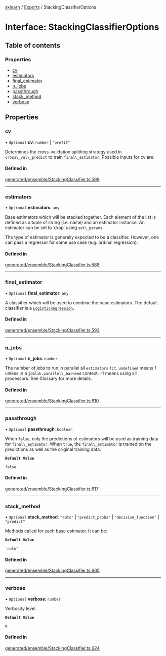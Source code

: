 [sklearn](../readme.md) / [Exports](../modules.md) / StackingClassifierOptions

# Interface: StackingClassifierOptions

## Table of contents

### Properties

- [cv](StackingClassifierOptions.md#cv)
- [estimators](StackingClassifierOptions.md#estimators)
- [final\_estimator](StackingClassifierOptions.md#final_estimator)
- [n\_jobs](StackingClassifierOptions.md#n_jobs)
- [passthrough](StackingClassifierOptions.md#passthrough)
- [stack\_method](StackingClassifierOptions.md#stack_method)
- [verbose](StackingClassifierOptions.md#verbose)

## Properties

### cv

• `Optional` **cv**: `number` \| ``"prefit"``

Determines the cross-validation splitting strategy used in `cross\_val\_predict` to train `final\_estimator`. Possible inputs for cv are:

#### Defined in

[generated/ensemble/StackingClassifier.ts:598](https://github.com/transitive-bullshit/scikit-learn-ts/blob/367336a/packages/sklearn/src/generated/ensemble/StackingClassifier.ts#L598)

___

### estimators

• `Optional` **estimators**: `any`

Base estimators which will be stacked together. Each element of the list is defined as a tuple of string (i.e. name) and an estimator instance. An estimator can be set to ‘drop’ using `set\_params`.

The type of estimator is generally expected to be a classifier. However, one can pass a regressor for some use case (e.g. ordinal regression).

#### Defined in

[generated/ensemble/StackingClassifier.ts:588](https://github.com/transitive-bullshit/scikit-learn-ts/blob/367336a/packages/sklearn/src/generated/ensemble/StackingClassifier.ts#L588)

___

### final\_estimator

• `Optional` **final\_estimator**: `any`

A classifier which will be used to combine the base estimators. The default classifier is a [`LogisticRegression`](sklearn.linear_model.LogisticRegression.html#sklearn.linear_model.LogisticRegression "sklearn.linear_model.LogisticRegression").

#### Defined in

[generated/ensemble/StackingClassifier.ts:593](https://github.com/transitive-bullshit/scikit-learn-ts/blob/367336a/packages/sklearn/src/generated/ensemble/StackingClassifier.ts#L593)

___

### n\_jobs

• `Optional` **n\_jobs**: `number`

The number of jobs to run in parallel all `estimators` `fit`. `undefined` means 1 unless in a `joblib.parallel\_backend` context. -1 means using all processors. See Glossary for more details.

#### Defined in

[generated/ensemble/StackingClassifier.ts:610](https://github.com/transitive-bullshit/scikit-learn-ts/blob/367336a/packages/sklearn/src/generated/ensemble/StackingClassifier.ts#L610)

___

### passthrough

• `Optional` **passthrough**: `boolean`

When `false`, only the predictions of estimators will be used as training data for `final\_estimator`. When `true`, the `final\_estimator` is trained on the predictions as well as the original training data.

**`Default Value`**

`false`

#### Defined in

[generated/ensemble/StackingClassifier.ts:617](https://github.com/transitive-bullshit/scikit-learn-ts/blob/367336a/packages/sklearn/src/generated/ensemble/StackingClassifier.ts#L617)

___

### stack\_method

• `Optional` **stack\_method**: ``"auto"`` \| ``"predict_proba"`` \| ``"decision_function"`` \| ``"predict"``

Methods called for each base estimator. It can be:

**`Default Value`**

`'auto'`

#### Defined in

[generated/ensemble/StackingClassifier.ts:605](https://github.com/transitive-bullshit/scikit-learn-ts/blob/367336a/packages/sklearn/src/generated/ensemble/StackingClassifier.ts#L605)

___

### verbose

• `Optional` **verbose**: `number`

Verbosity level.

**`Default Value`**

`0`

#### Defined in

[generated/ensemble/StackingClassifier.ts:624](https://github.com/transitive-bullshit/scikit-learn-ts/blob/367336a/packages/sklearn/src/generated/ensemble/StackingClassifier.ts#L624)
